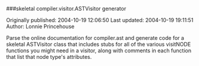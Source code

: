 ###skeletal compiler.visitor.ASTVisitor generator

Originally published: 2004-10-19 12:06:50
Last updated: 2004-10-19 19:11:51
Author: Lonnie Princehouse

Parse the online documentation for compiler.ast and generate code for a skeletal ASTVisitor class that includes stubs for all of the various visitNODE functions you might need in a visitor, along with comments in each function that list that node type's attributes.